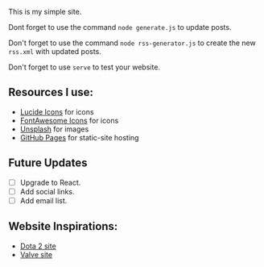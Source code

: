 This is my simple site.

Dont forget to use the command `node generate.js` to update posts.

Don't forget to use the command `node rss-generator.js` to create the new `rss.xml` with updated posts.

Don't forget to use `serve` to test your website.

## Resources I use:

- [Lucide Icons](https://lucide.dev/) for icons
- [FontAwesome Icons](https://fontawesome.com/) for icons
- [Unsplash](https://unsplash.com/) for images
- [GitHub Pages](https://docs.github.com/en/pages) for static-site hosting

## Future Updates

- [ ] Upgrade to React.
- [ ] Add social links.
- [ ] Add email list.

## Website Inspirations:

- [Dota 2 site](https://www.dota2.com/home)
- [Valve site](https://www.valvesoftware.com/en/)

